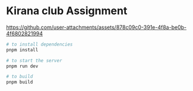 # Kirana club Assignment


https://github.com/user-attachments/assets/878c09c0-391e-4f8a-be0b-4f6802821994


```bash
# to install dependencies
pnpm install

# to start the server
pnpm run dev 

# to build 
pnpm build
```

